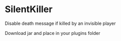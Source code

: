 # SilentKiller
 Disable death message if killed by an invisible player

Download jar and place in your plugins folder
